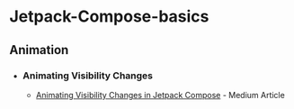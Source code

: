 # Jetpack-Compose-basics

## Animation

* ### Animating Visibility Changes
  * [Animating Visibility Changes in Jetpack Compose](https://medium.com/@rowaido.game/animating-visibility-changes-in-jetpack-compose-e5a6cd11eb5f) - Medium Article
